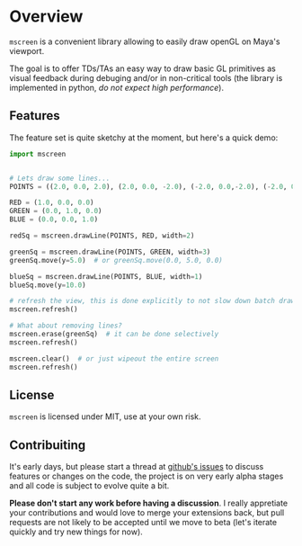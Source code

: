 # Overview
`mscreen` is a convenient library allowing to easily draw openGL on Maya's viewport.

The goal is to offer TDs/TAs an easy way to draw basic GL primitives as visual feedback
during debuging and/or in non-critical tools (the library is implemented in python, _do
not expect high performance_).

## Features

The feature set is quite sketchy at the moment, but here's a quick demo:

```python
import mscreen


# Lets draw some lines...
POINTS = ((2.0, 0.0, 2.0), (2.0, 0.0, -2.0), (-2.0, 0.0,-2.0), (-2.0, 0.0, 2.0), (2.0, 0.0, 2.0))

RED = (1.0, 0.0, 0.0)
GREEN = (0.0, 1.0, 0.0)
BLUE = (0.0, 0.0, 1.0)

redSq = mscreen.drawLine(POINTS, RED, width=2)

greenSq = mscreen.drawLine(POINTS, GREEN, width=3)
greenSq.move(y=5.0)  # or greenSq.move(0.0, 5.0, 0.0)

blueSq = mscreen.drawLine(POINTS, BLUE, width=1)
blueSq.move(y=10.0)

# refresh the view, this is done explicitly to not slow down batch drawing
mscreen.refresh()
```

```python
# What about removing lines?
mscreen.erase(greenSq)  # it can be done selectively
mscreen.refresh()

mscreen.clear()  # or just wipeout the entire screen
mscreen.refresh()
```

## License

`mscreen` is licensed under MIT, use at your own risk.


## Contribuiting

It's early days, but please start a thread at [github's issues](https://github.com/csaez/mscreen/issues)
to discuss features or changes on the code, the project is on very early alpha
stages and all code is subject to evolve quite a bit.

__Please don't start any work before having a discussion__. I really
appretiate your contributions and would love to merge your extensions back,
but pull requests are not likely to be accepted until we move to beta (let's
iterate quickly and try new things for now).
